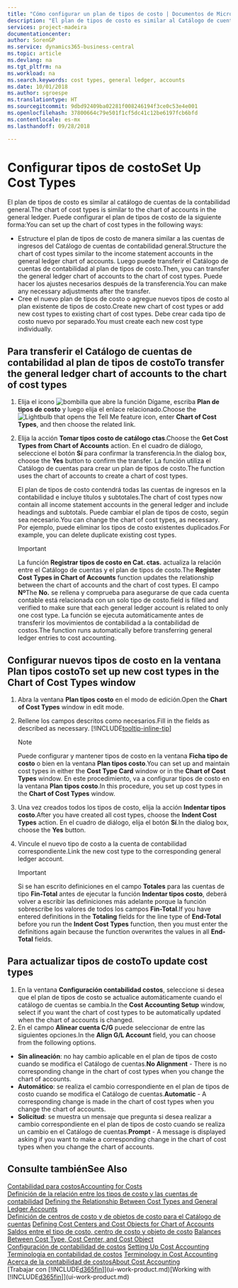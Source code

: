 ```yaml
---
title: "Cómo configurar un plan de tipos de costo | Documentos de Microsoft"
description: "El plan de tipos de costo es similar al Catálogo de cuentas de contabilidad general."
services: project-madeira
documentationcenter: 
author: SorenGP
ms.service: dynamics365-business-central
ms.topic: article
ms.devlang: na
ms.tgt_pltfrm: na
ms.workload: na
ms.search.keywords: cost types, general ledger, accounts
ms.date: 10/01/2018
ms.author: sgroespe
ms.translationtype: HT
ms.sourcegitcommit: 9dbd92409ba02281f008246194f3ce0c53e4e001
ms.openlocfilehash: 37800664c79e501f1cf5dc41c12be6197fcb6bfd
ms.contentlocale: es-mx
ms.lasthandoff: 09/28/2018

---
```

# <a name="set-up-cost-types"></a><span data-ttu-id="b12a8-103">Configurar tipos de costo</span><span class="sxs-lookup"><span data-stu-id="b12a8-103">Set Up Cost Types</span></span>
<span data-ttu-id="b12a8-104">El plan de tipos de costo es similar al catálogo de cuentas de la contabilidad general.</span><span class="sxs-lookup"><span data-stu-id="b12a8-104">The chart of cost types is similar to the chart of accounts in the general ledger.</span></span> <span data-ttu-id="b12a8-105">Puede configurar el plan de tipos de costo de la siguiente forma:</span><span class="sxs-lookup"><span data-stu-id="b12a8-105">You can set up the chart of cost types in the following ways:</span></span>  

-   <span data-ttu-id="b12a8-106">Estructure el plan de tipos de costo de manera similar a las cuentas de ingresos del Catálogo de cuentas de contabilidad general.</span><span class="sxs-lookup"><span data-stu-id="b12a8-106">Structure the chart of cost types similar to the income statement accounts in the general ledger chart of accounts.</span></span> <span data-ttu-id="b12a8-107">Luego puede transferir el Catálogo de cuentas de contabilidad al plan de tipos de costo.</span><span class="sxs-lookup"><span data-stu-id="b12a8-107">Then, you can transfer the general ledger chart of accounts to the chart of cost types.</span></span> <span data-ttu-id="b12a8-108">Puede hacer los ajustes necesarios después de la transferencia.</span><span class="sxs-lookup"><span data-stu-id="b12a8-108">You can make any necessary adjustments after the transfer.</span></span>  
-   <span data-ttu-id="b12a8-109">Cree el nuevo plan de tipos de costo o agregue nuevos tipos de costo al plan existente de tipos de costo.</span><span class="sxs-lookup"><span data-stu-id="b12a8-109">Create new chart of cost types or add new cost types to existing chart of cost types.</span></span> <span data-ttu-id="b12a8-110">Debe crear cada tipo de costo nuevo por separado.</span><span class="sxs-lookup"><span data-stu-id="b12a8-110">You must create each new cost type individually.</span></span>  

## <a name="to-transfer-the-general-ledger-chart-of-accounts-to-the-chart-of-cost-types"></a><span data-ttu-id="b12a8-111">Para transferir el Catálogo de cuentas de contabilidad al plan de tipos de costo</span><span class="sxs-lookup"><span data-stu-id="b12a8-111">To transfer the general ledger chart of accounts to the chart of cost types</span></span>  
1.  <span data-ttu-id="b12a8-112">Elija el icono ![bombilla que abre la función Dígame](media/ui-search/search_small.png "Dígame que desea hacer"), escriba **Plan de tipos de costo** y luego elija el enlace relacionado.</span><span class="sxs-lookup"><span data-stu-id="b12a8-112">Choose the ![Lightbulb that opens the Tell Me feature](media/ui-search/search_small.png "Tell me what you want to do") icon, enter **Chart of Cost Types**, and then choose the related link.</span></span>  
2.  <span data-ttu-id="b12a8-113">Elija la acción **Tomar tipos costo de catálogo ctas**.</span><span class="sxs-lookup"><span data-stu-id="b12a8-113">Choose the **Get Cost Types from Chart of Accounts** action.</span></span> <span data-ttu-id="b12a8-114">En el cuadro de diálogo, seleccione el botón **Sí** para confirmar la transferencia.</span><span class="sxs-lookup"><span data-stu-id="b12a8-114">In the dialog box, choose the **Yes** button to confirm the transfer.</span></span> <span data-ttu-id="b12a8-115">La función utiliza el Catálogo de cuentas para crear un plan de tipos de costo.</span><span class="sxs-lookup"><span data-stu-id="b12a8-115">The function uses the chart of accounts to create a chart of cost types.</span></span>  

    <span data-ttu-id="b12a8-116">El plan de tipos de costo contendrá todas las cuentas de ingresos en la contabilidad e incluye títulos y subtotales.</span><span class="sxs-lookup"><span data-stu-id="b12a8-116">The chart of cost types now contain all income statement accounts in the general ledger and include headings and subtotals.</span></span> <span data-ttu-id="b12a8-117">Puede cambiar el plan de tipos de costo, según sea necesario.</span><span class="sxs-lookup"><span data-stu-id="b12a8-117">You can change the chart of cost types, as necessary.</span></span> <span data-ttu-id="b12a8-118">Por ejemplo, puede eliminar los tipos de costo existentes duplicados.</span><span class="sxs-lookup"><span data-stu-id="b12a8-118">For example, you can delete duplicate existing cost types.</span></span>  

    > [!IMPORTANT]  
    >  <span data-ttu-id="b12a8-119">La función **Registrar tipos de costo en Cat. ctas.** actualiza la relación entre el Catálogo de cuentas y el plan de tipos de costo.</span><span class="sxs-lookup"><span data-stu-id="b12a8-119">The **Register Cost Types in Chart of Accounts** function updates the relationship between the chart of accounts and the chart of cost types.</span></span> <span data-ttu-id="b12a8-120">El campo **Nº**</span><span class="sxs-lookup"><span data-stu-id="b12a8-120">The **No.**</span></span> <span data-ttu-id="b12a8-121">se rellena y comprueba para asegurarse de que cada cuenta contable está relacionada con un solo tipo de costo.</span><span class="sxs-lookup"><span data-stu-id="b12a8-121">field is filled and verified to make sure that each general ledger account is related to only one cost type.</span></span> <span data-ttu-id="b12a8-122">La función se ejecuta automáticamente antes de transferir los movimientos de contabilidad a la contabilidad de costos.</span><span class="sxs-lookup"><span data-stu-id="b12a8-122">The function runs automatically before transferring general ledger entries to cost accounting.</span></span>  

## <a name="to-set-up-new-cost-types-in-the-chart-of-cost-types-window"></a><span data-ttu-id="b12a8-123">Configurar nuevos tipos de costo en la ventana Plan tipos costo</span><span class="sxs-lookup"><span data-stu-id="b12a8-123">To set up new cost types in the Chart of Cost Types window</span></span>  
1.  <span data-ttu-id="b12a8-124">Abra la ventana **Plan tipos costo** en el modo de edición.</span><span class="sxs-lookup"><span data-stu-id="b12a8-124">Open the **Chart of Cost Types** window in edit mode.</span></span>  
2.  <span data-ttu-id="b12a8-125">Rellene los campos descritos como necesarios.</span><span class="sxs-lookup"><span data-stu-id="b12a8-125">Fill in the fields as described as necessary.</span></span> [!INCLUDE[tooltip-inline-tip](includes/tooltip-inline-tip_md.md)]

    > [!NOTE]  
    >  <span data-ttu-id="b12a8-126">Puede configurar y mantener tipos de costo en la ventana **Ficha tipo de costo** o bien en la ventana **Plan tipos costo**.</span><span class="sxs-lookup"><span data-stu-id="b12a8-126">You can set up and maintain cost types in either the **Cost Type Card** window or in the **Chart of Cost Types** window.</span></span> <span data-ttu-id="b12a8-127">En este procedimiento, va a configurar tipos de costo en la ventana **Plan tipos costo**.</span><span class="sxs-lookup"><span data-stu-id="b12a8-127">In this procedure, you set up cost types in the **Chart of Cost Types** window.</span></span>

3.  <span data-ttu-id="b12a8-128">Una vez creados todos los tipos de costo, elija la acción **Indentar tipos costo**.</span><span class="sxs-lookup"><span data-stu-id="b12a8-128">After you have created all cost types, choose the **Indent Cost Types** action.</span></span> <span data-ttu-id="b12a8-129">En el cuadro de diálogo, elija el botón **Sí**.</span><span class="sxs-lookup"><span data-stu-id="b12a8-129">In the dialog box, choose the **Yes** button.</span></span>  
4.  <span data-ttu-id="b12a8-130">Vincule el nuevo tipo de costo a la cuenta de contabilidad correspondiente.</span><span class="sxs-lookup"><span data-stu-id="b12a8-130">Link the new cost type to the corresponding general ledger account.</span></span>  

    > [!IMPORTANT]  
    >  <span data-ttu-id="b12a8-131">Si se han escrito definiciones en el campo **Totales** para las cuentas de tipo **Fin-Total** antes de ejecutar la función **Indentar tipos costo**, deberá volver a escribir las definiciones más adelante porque la función sobrescribe los valores de todos los campos **Fin-Total**.</span><span class="sxs-lookup"><span data-stu-id="b12a8-131">If you have entered definitions in the **Totaling** fields for the line type of **End-Total** before you run the **Indent Cost Types** function, then you must enter the definitions again because the function overwrites the values in all **End-Total** fields.</span></span>  

## <a name="to-update-cost-types"></a><span data-ttu-id="b12a8-132">Para actualizar tipos de costo</span><span class="sxs-lookup"><span data-stu-id="b12a8-132">To update cost types</span></span>  
1.  <span data-ttu-id="b12a8-133">En la ventana **Configuración contabilidad costos**, seleccione si desea que el plan de tipos de costo se actualice automáticamente cuando el catálogo de cuentas se cambia.</span><span class="sxs-lookup"><span data-stu-id="b12a8-133">In the **Cost Accounting Setup** window, select if you want the chart of cost types to be automatically updated when the chart of accounts is changed.</span></span>  
2.  <span data-ttu-id="b12a8-134">En el campo **Alinear cuenta C/G** puede seleccionar de entre las siguientes opciones.</span><span class="sxs-lookup"><span data-stu-id="b12a8-134">In the **Align G/L Account** field, you can choose from the following options.</span></span>  

- <span data-ttu-id="b12a8-135">**Sin alineación**: no hay cambio aplicable en el plan de tipos de costo cuando se modifica el Catálogo de cuentas.</span><span class="sxs-lookup"><span data-stu-id="b12a8-135">**No Alignment** - There is no corresponding change in the chart of cost types when you change the chart of accounts.</span></span>  
- <span data-ttu-id="b12a8-136">**Automático**: se realiza el cambio correspondiente en el plan de tipos de costo cuando se modifica el Catálogo de cuentas.</span><span class="sxs-lookup"><span data-stu-id="b12a8-136">**Automatic** - A corresponding change is made in the chart of cost types when you change the chart of accounts.</span></span>  
- <span data-ttu-id="b12a8-137">**Solicitud**: se muestra un mensaje que pregunta si desea realizar a cambio correspondiente en el plan de tipos de costo cuando se realiza un cambio en el Catálogo de cuentas.</span><span class="sxs-lookup"><span data-stu-id="b12a8-137">**Prompt** - A message is displayed asking if you want to make a corresponding change in the chart of cost types when you change the chart of accounts.</span></span>  

## <a name="see-also"></a><span data-ttu-id="b12a8-138">Consulte también</span><span class="sxs-lookup"><span data-stu-id="b12a8-138">See Also</span></span>  
[<span data-ttu-id="b12a8-139">Contabilidad para costos</span><span class="sxs-lookup"><span data-stu-id="b12a8-139">Accounting for Costs</span></span>](finance-manage-cost-accounting.md)  
<span data-ttu-id="b12a8-140">[Definición de la relación entre los tipos de costo y las cuentas de contabilidad](finance-defining-the-relationship-between-cost-types-and-general-ledger-accounts.md) </span><span class="sxs-lookup"><span data-stu-id="b12a8-140">[Defining the Relationship Between Cost Types and General Ledger Accounts](finance-defining-the-relationship-between-cost-types-and-general-ledger-accounts.md) </span></span>  
<span data-ttu-id="b12a8-141">[Definición de centros de costo y de objetos de costo para el Catálogo de cuentas](finance-defining-cost-centers-and-cost-objects-for-chart-of-accounts.md) </span><span class="sxs-lookup"><span data-stu-id="b12a8-141">[Defining Cost Centers and Cost Objects for Chart of Accounts](finance-defining-cost-centers-and-cost-objects-for-chart-of-accounts.md) </span></span>  
<span data-ttu-id="b12a8-142">[Saldos entre el tipo de costo, centro de costo y objeto de costo](finance-balances-between-cost-type-cost-center-and-cost-object.md) </span><span class="sxs-lookup"><span data-stu-id="b12a8-142">[Balances Between Cost Type, Cost Center, and Cost Object](finance-balances-between-cost-type-cost-center-and-cost-object.md) </span></span>  
<span data-ttu-id="b12a8-143">[Configuración de contabilidad de costos](finance-set-up-cost-accounting.md) </span><span class="sxs-lookup"><span data-stu-id="b12a8-143">[Setting Up Cost Accounting](finance-set-up-cost-accounting.md) </span></span>  
<span data-ttu-id="b12a8-144">[Terminología en contabilidad de costos](finance-terminology-in-cost-accounting.md) </span><span class="sxs-lookup"><span data-stu-id="b12a8-144">[Terminology in Cost Accounting](finance-terminology-in-cost-accounting.md) </span></span>  
[<span data-ttu-id="b12a8-145">Acerca de la contabilidad de costos</span><span class="sxs-lookup"><span data-stu-id="b12a8-145">About Cost Accounting</span></span>](finance-about-cost-accounting.md)  
<span data-ttu-id="b12a8-146">[Trabajar con [!INCLUDE[d365fin](includes/d365fin_md.md)]](ui-work-product.md)</span><span class="sxs-lookup"><span data-stu-id="b12a8-146">[Working with [!INCLUDE[d365fin](includes/d365fin_md.md)]](ui-work-product.md)</span></span>

